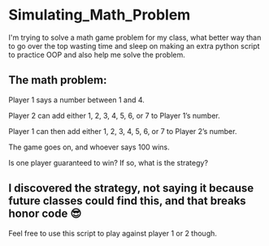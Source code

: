 # Simulating_Math_Problem

I'm trying to solve a math game problem for my class, what better way than to go over the top wasting time and sleep on making an extra python script to practice OOP and also help me solve the problem. 

## The math problem:

Player 1 says a number between 1 and 4.

Player 2 can add either 1, 2, 3, 4, 5, 6, or 7 to Player 1’s number.

Player 1 can then add either 1, 2, 3, 4, 5, 6, or 7 to Player 2’s number.

The game goes on, and whoever says 100 wins.

Is one player guaranteed to win? If so, what is the strategy?

## I discovered the strategy, not saying it because future classes could find this, and that breaks honor code 😎
Feel free to use this script to play against player 1 or 2 though.
